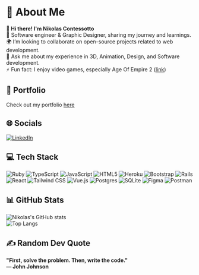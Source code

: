 # 💫 About Me

**👋 Hi there! I'm Nikolas Contessotto**  
🌿 Software engineer & Graphic Designer, sharing my journey and learnings.  
🌍 I’m looking to collaborate on open-source projects related to web development.  
💬 Ask me about my experience in 3D, Animation, Design, and Software development.  
⚡ Fun fact: I enjoy video games, especially Age Of Empire 2 ([link](https://en.wikipedia.org/wiki/Age_of_Empires_II))

## 📂 Portfolio

Check out my portfolio [here](#)

## 🌐 Socials

[![LinkedIn](https://img.shields.io/badge/LinkedIn-%230077B5.svg?style=flat&logo=linkedin&logoColor=white)](https://www.linkedin.com/)

## 💻 Tech Stack

![Ruby](https://img.shields.io/badge/Ruby-CC342D?style=for-the-badge&logo=ruby&logoColor=white)
![TypeScript](https://img.shields.io/badge/TypeScript-007ACC?style=for-the-badge&logo=typescript&logoColor=white)
![JavaScript](https://img.shields.io/badge/JavaScript-F7DF1E?style=for-the-badge&logo=javascript&logoColor=black)
![HTML5](https://img.shields.io/badge/HTML5-E34F26?style=for-the-badge&logo=html5&logoColor=white)
![Heroku](https://img.shields.io/badge/Heroku-430098?style=for-the-badge&logo=heroku&logoColor=white)
![Bootstrap](https://img.shields.io/badge/Bootstrap-563D7C?style=for-the-badge&logo=bootstrap&logoColor=white)
![Rails](https://img.shields.io/badge/Rails-CC0000?style=for-the-badge&logo=ruby-on-rails&logoColor=white)
![React](https://img.shields.io/badge/React-20232A?style=for-the-badge&logo=react&logoColor=61DAFB)
![Tailwind CSS](https://img.shields.io/badge/Tailwind_CSS-38B2AC?style=for-the-badge&logo=tailwind-css&logoColor=white)
![Vue.js](https://img.shields.io/badge/Vue.js-35495E?style=for-the-badge&logo=vue.js&logoColor=4FC08D)
![Postgres](https://img.shields.io/badge/Postgres-336791?style=for-the-badge&logo=postgresql&logoColor=white)
![SQLite](https://img.shields.io/badge/SQLite-003B57?style=for-the-badge&logo=sqlite&logoColor=white)
![Figma](https://img.shields.io/badge/Figma-F24E1E?style=for-the-badge&logo=figma&logoColor=white)
![Postman](https://img.shields.io/badge/Postman-FF6C37?style=for-the-badge&logo=postman&logoColor=white)

## 📊 GitHub Stats

![Nikolas's GitHub stats](https://github-readme-stats.vercel.app/api?username=NikoMastro&show_icons=true&theme=dark)  
![Top Langs](https://github-readme-stats.vercel.app/api/top-langs/?username=NikoMastro&layout=compact&theme=dark)

## ✍️ Random Dev Quote

**"First, solve the problem. Then, write the code."  
— John Johnson**
